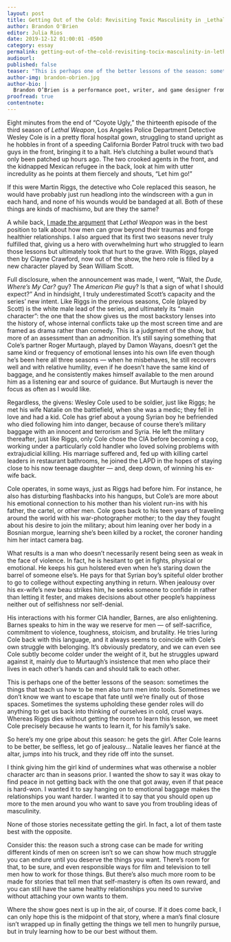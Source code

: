 ```yaml
---
layout: post
title: Getting Out of the Cold: Revisiting Toxic Masculinity in _Lethal Weapon_
author: Brandon O'Brien
editor: Julia Rios
date: 2019-12-12 01:00:01 -0500
category: essay
permalink: getting-out-of-the-cold-revisiting-tocix-masculinity-in-lethal-weapon
audiourl:
published: false
teaser: "This is perhaps one of the better lessons of the season: sometimes, the things that teach us how to be men also turn men into tools."
author-img: brandon-obrien.jpg
author-bio: |
  Brandon O’Brien is a performance poet, writer, and game designer from Trinidad and Tobago. His work has been shortlisted for the 2014 Alice Yard Prize for Art Writing and the 2014 and 2015 Small Axe Literary Competitions, and is published in _Uncanny Magazine_, _Strange Horizons_, _Reckoning_, and _New Worlds, Old Ways: Speculative Tales from the Caribbean_ (Peekash Press, 2016), among others. He is also the poetry editor of _FIYAH Literary Magazine_.
proofread: true
contentnote:
---
```


Eight minutes from the end of “Coyote Ugly,” the thirteenth episode of the third season of _Lethal Weapon_, Los Angeles Police Department Detective Wesley Cole is in a pretty floral hospital gown, struggling to stand upright as he hobbles in front of a speeding California Border Patrol truck with two bad guys in the front, bringing it to a halt. He’s clutching a bullet wound that’s only been patched up hours ago. The two crooked agents in the front, and the kidnapped Mexican refugee in the back, look at him with utter incredulity as he points at them fiercely and shouts, “Let him go!”

If this were Martin Riggs, the detective who Cole replaced this season, he would have probably just run headlong into the windscreen with a gun in each hand, and none of his wounds would be bandaged at all. Both of these things are kinds of machismo, but are they the same?

A while back, [I made the argument](https://firesidefiction.com/getting-men-off-ledges) that _Lethal Weapon_ was in the best position to talk about how men can grow beyond their traumas and forge healthier relationships. I also argued that its first two seasons never truly fulfilled that, giving us a hero with overwhelming hurt who struggled to learn those lessons but ultimately took that hurt to the grave. With Riggs, played then by Clayne Crawford, now out of the show, the hero role is filled by a new character played by Sean William Scott.

Full disclosure, when the announcement was made, I went, “Wait, the _Dude, Where’s My Car?_ guy? The _American Pie_ guy? Is that a sign of what I should expect?” And in hindsight, I truly underestimated Scott’s capacity and the series’ new intent. Like Riggs in the previous seasons, Cole (played by Scott) is the white male lead of the series, and ultimately its “main character”: the one that the show gives us the most backstory lenses into the history of, whose internal conflicts take up the most screen time and are framed as drama rather than comedy. This is a judgment of the show, but more of an assessment than an admonition. It’s still saying something that Cole’s partner Roger Murtaugh, played by Damon Wayans, doesn’t get the same kind or frequency of emotional lenses into his own life even though he’s been here all three seasons — when he misbehaves, he still recovers well and with relative humility, even if he doesn’t have the same kind of baggage, and he consistently makes himself available to the men around him as a listening ear and source of guidance. But Murtaugh is never the focus as often as I would like.

Regardless, the givens: Wesley Cole used to be soldier, just like Riggs; he met his wife Natalie on the battlefield, when she was a medic; they fell in love and had a kid. Cole has grief about a young Syrian boy he befriended who died following him into danger, because of course there’s military baggage with an innocent and terrorism and Syria. He left the military thereafter, just like Riggs, only Cole chose the CIA before becoming a cop, working under a particularly cold handler who loved solving problems with extrajudicial killing. His marriage suffered and, fed up with killing cartel leaders in restaurant bathrooms, he joined the LAPD in the hopes of staying close to his now teenage daughter — and, deep down, of winning his ex-wife back.

Cole operates, in some ways, just as Riggs had before him. For instance, he also has disturbing flashbacks into his hangups, but Cole’s are more about his emotional connection to his mother than his violent run-ins with his father, the cartel, or other men. Cole goes back to his teen years of traveling around the world with his war-photographer mother; to the day they fought about his desire to join the military; about him leaning over her body in a Bosnian morgue, learning she’s been killed by a rocket, the coroner handing him her intact camera bag.

What results is a man who doesn’t necessarily resent being seen as weak in the face of violence. In fact, he is hesitant to get in fights, physical or emotional. He keeps his gun holstered even when he’s staring down the barrel of someone else’s. He pays for that Syrian boy’s spiteful older brother to go to college without expecting anything in return. When jealousy over his ex-wife’s new beau strikes him, he seeks someone to confide in rather than letting it fester, and makes decisions about other people’s happiness neither out of selfishness nor self-denial.

His interactions with his former CIA handler, Barnes, are also enlightening. Barnes speaks to him in the way we reserve for men — of self-sacrifice, commitment to violence, toughness, stoicism, and brutality. He tries luring Cole back with this language, and it always seems to coincide with Cole’s own struggle with belonging. It’s obviously predatory, and we can even see Cole subtly become colder under the weight of it, but he struggles upward against it, mainly due to Murtaugh’s insistence that men who place their lives in each other’s hands can and should talk to each other.

This is perhaps one of the better lessons of the season: sometimes the things that teach us how to be men also turn men into tools. Sometimes we don’t know we want to escape that fate until we’re finally out of those spaces. Sometimes the systems upholding these gender roles will do anything to get us back into thinking of ourselves in cold, cruel ways. Whereas Riggs dies without getting the room to learn this lesson, we meet Cole precisely because he wants to learn it, for his family’s sake.

So here’s my one gripe about this season: he gets the girl. After Cole learns to be better, be selfless, let go of jealousy... Natalie leaves her fiancé at the altar, jumps into his truck, and they ride off into the sunset.

I think giving him the girl kind of undermines what was otherwise a nobler character arc than in seasons prior. I wanted the show to say it was okay to find peace in not getting back with the one that got away, even if that peace is hard-won. I wanted it to say hanging on to emotional baggage makes the relationships you want harder. I wanted it to say that you should open up more to the men around you who want to save you from troubling ideas of masculinity.

None of those stories necessitate getting the girl. In fact, a lot of them taste best with the opposite.

Consider this: the reason such a strong case can be made for writing different kinds of men on screen isn’t so we can show how much struggle you can endure until you deserve the things you want. There’s room for that, to be sure, and even responsible ways for film and television to tell men how to work for those things. But there’s also much more room to be made for stories that tell men that self-mastery is often its own reward, and you can still have the same healthy relationships you need to survive without attaching your own wants to them.

Where the show goes next is up in the air, of course. If it does come back, I can only hope this is the midpoint of that story, where a man’s final closure isn’t wrapped up in finally getting the things we tell men to hungrily pursue, but in truly learning how to be our best without them.

